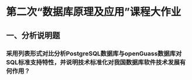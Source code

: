 # 第二次“数据库原理及应用”课程大作业
## 一、分析说明题
### 采用列表形式对比分析PostgreSQL数据库与openGuass数据库对SQL标准支持特性，并说明技术标准化对我国数据库软件技术发展有何作用？


<!--stackedit_data:
eyJoaXN0b3J5IjpbLTE4ODU2MTAzNSwtOTIwNDA2NzU5XX0=
-->